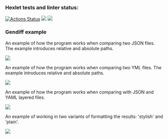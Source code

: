 ### Hexlet tests and linter status:
[![Actions Status](https://github.com/Ilya-67/frontend-project-46/workflows/hexlet-check/badge.svg)](https://github.com/Ilya-67/frontend-project-46/actions)
<a href="https://codeclimate.com/github/Ilya-67/frontend-project-46/maintainability"><img src="https://api.codeclimate.com/v1/badges/628be529b32fe771e212/maintainability" /></a>
<a href="https://codeclimate.com/github/Ilya-67/frontend-project-46/test_coverage"><img src="https://api.codeclimate.com/v1/badges/628be529b32fe771e212/test_coverage" /></a>
<h3>Gendiff example</h3>
<p>An example of how the program works when comparing two JSON files. The example introduces relative and absolute paths.</p>
<a href="https://asciinema.org/a/Va2GJdCoDnq58talb62r2XAdO" target="_blank"><img src="https://asciinema.org/a/Va2GJdCoDnq58talb62r2XAdO.svg" /></a>
<p>An example of how the program works when comparing two YML files. The example introduces relative and absolute paths.</p>
<a href="https://asciinema.org/a/YljUJ0XIjr3cCQjMQKck1JmMI" target="_blank"><img src="https://asciinema.org/a/YljUJ0XIjr3cCQjMQKck1JmMI.svg" /></a>
<p>An example of how the program works when comparing with JSON and YAML layered files.</p>
<a href="https://asciinema.org/a/7rHtoQthJxOqBIGjCGJmfxsne" target="_blank"><img src="https://asciinema.org/a/7rHtoQthJxOqBIGjCGJmfxsne.svg" /></a>
<p>An example of working in two variants of formatting the results: 'stylish' and 'plain'.</p>
<a href="https://asciinema.org/a/tMY2m0wcj2I4LVJ0WkmisGcr7" target="_blank"><img src="https://asciinema.org/a/tMY2m0wcj2I4LVJ0WkmisGcr7.svg" /></a>